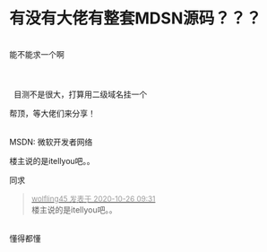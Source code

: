 # 有没有大佬有整套MDSN源码？？？


&nbsp;&nbsp;<br />
能不能求一个啊<br />
<br />
<br />
<br />
&nbsp;&nbsp;目测不是很大，打算用二级域名挂一个<img src="static/image/smiley/default/lol.gif" smilieid="12" border="0" alt="" /> 

帮顶，等大佬们来分享！<br />
<br />
<img src="static/image/smiley/default/time.gif" smilieid="15" border="0" alt="" /><img src="static/image/smiley/default/time.gif" smilieid="15" border="0" alt="" /><img src="static/image/smiley/default/time.gif" smilieid="15" border="0" alt="" />

MSDN: 微软开发者网络

楼主说的是itellyou吧。。<img id="aimg_c6yCy" onclick="zoom(this, this.src, 0, 0, 0)" class="zoom" src="https://cdn.jsdelivr.net/gh/hishis/forum-master/public/images/patch.gif" onmouseover="img_onmouseoverfunc(this)" onload="thumbImg(this)" border="0" alt="" />

同求

<div class="quote"><blockquote><font size="2"><a href="https://www.hostloc.com/forum.php?mod=redirect&amp;goto=findpost&amp;pid=9352505&amp;ptid=758455" target="_blank"><font color="#999999">wolfling45 发表于 2020-10-26 09:31</font></a></font><br />
楼主说的是itellyou吧。。</blockquote></div><br />
懂得都懂
